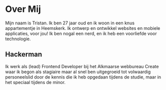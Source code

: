 
# Over Mij
Mijn naam is Tristan. Ik ben 27 jaar oud en ik woon in een knus appartementje in Heemskerk. Ik ontwerp en ontwikkel websites en mobiele applicaties, voor jou! Ik ben nogal een nerd, en ik heb een voorliefde voor technologie.

## Hackerman
Ik werk als (lead) Frontend Developer bij het Alkmaarse webbureau Create waar ik begon als stagiaire maar al snel ben uitgegroeid tot volwaardig personeelslid door de kennis die ik heb opgedaan tijdens de studie, maar in het speciaal tijdens de minor.
